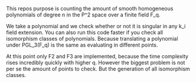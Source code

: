 This repos purpose is counting the amount of smooth homogeneous polynomials of degree n in the P^2 space over a finite field F_q.

We take a polynomial and we check whether or not it is singular in any k_i field extension. You can also run this code faster if you check all isomorphism classes of polynomials. Because translating a polynomial under PGL_3(F_q) is the same as evaluating in different points.

At this point only F2 and F3 are implemented, because the time complexity rises incredibly quickly with higher q.
However the biggest problem is not per se the amount of points to check. But the generation of all isomorphism classes.
